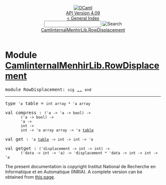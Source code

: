 <!-- ((! set title API !)) ((! set documentation !)) ((! set api !)) ((! set nobreadcrumb !)) -->
<div class="api"><header><nav class="toc brand"><a class="brand" href="https://ocaml.org/"><img src="colour-logo-gray.svg" class="svg" alt="OCaml"></a></nav><nav class="toc"><div class="toc_version"><a href="/docs" id="version-select">API Version 4.09</a></div><a href="index.html">&lt; General Index</a><div class="api_search"><input type="text" name="apisearch" id="api_search" oninput="mySearch(false);" onkeypress="this.oninput();" onclick="this.oninput();" onpaste="this.oninput();">
<img src="search_icon.svg" alt="Search" class="svg" onclick="mySearch(false)"></div>
<div id="search_results"></div><div class="toc_title"><a href="#top">CamlinternalMenhirLib.RowDisplacement</a></div><ul></ul></nav></header>

<h1>Module <a href="type_CamlinternalMenhirLib.RowDisplacement.html">CamlinternalMenhirLib.RowDisplacement</a></h1>

<pre><span id="MODULERowDisplacement"><span class="keyword">module</span> RowDisplacement</span>: <code class="code"><span class="keyword">sig</span></code> <a href="CamlinternalMenhirLib.RowDisplacement.html">..</a> <code class="code"><span class="keyword">end</span></code></pre><hr width="100%">

<pre><span id="TYPEtable"><span class="keyword">type</span> <code class="type">'a</code> table</span> = <code class="type">int array * 'a array</code> </pre>


<pre><span id="VALcompress"><span class="keyword">val</span> compress</span> : <code class="type">('a -&gt; 'a -&gt; bool) -&gt;<br>       ('a -&gt; bool) -&gt;<br>       'a -&gt;<br>       int -&gt;<br>       int -&gt; 'a array array -&gt; 'a <a href="CamlinternalMenhirLib.RowDisplacement.html#TYPEtable">table</a></code></pre>
<pre><span id="VALget"><span class="keyword">val</span> get</span> : <code class="type">'a <a href="CamlinternalMenhirLib.RowDisplacement.html#TYPEtable">table</a> -&gt; int -&gt; int -&gt; 'a</code></pre>
<pre><span id="VALgetget"><span class="keyword">val</span> getget</span> : <code class="type">('displacement -&gt; int -&gt; int) -&gt;<br>       ('data -&gt; int -&gt; 'a) -&gt; 'displacement * 'data -&gt; int -&gt; int -&gt; 'a</code></pre>
<div class="copyright">The present documentation is copyright Institut National de Recherche en Informatique et en Automatique (INRIA). A complete version can be obtained from <a href="http://caml.inria.fr/pub/docs/manual-ocaml/">this page</a>.</div></div>